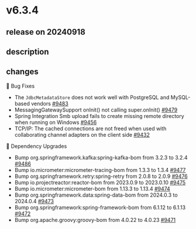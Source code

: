 # v6.3.4

## release on 20240918

## description

## changes

🐞 Bug Fixes

* The <code>JdbcMetadataStore</code> does not work well with PostgreSQL and MySQL-based vendors <a href="https://github.com/spring-projects/spring-integration/issues/9483" data-hovercard-type="issue" data-hovercard-url="/spring-projects/spring-integration/issues/9483/hovercard">#9483</a>
* MessagingGatewaySupport onInit() not calling super.onInit() <a href="https://github.com/spring-projects/spring-integration/issues/9479" data-hovercard-type="issue" data-hovercard-url="/spring-projects/spring-integration/issues/9479/hovercard">#9479</a>
* Spring Integration Smb upload fails to create missing remote directory when running on Windows <a href="https://github.com/spring-projects/spring-integration/issues/9456" data-hovercard-type="issue" data-hovercard-url="/spring-projects/spring-integration/issues/9456/hovercard">#9456</a>
* TCP/IP: The cached connections are not freed when used with collaborating channel adapters on the client side <a href="https://github.com/spring-projects/spring-integration/issues/9432" data-hovercard-type="issue" data-hovercard-url="/spring-projects/spring-integration/issues/9432/hovercard">#9432</a>

🔨 Dependency Upgrades

* Bump org.springframework.kafka:spring-kafka-bom from 3.2.3 to 3.2.4 <a href="https://github.com/spring-projects/spring-integration/pull/9486" data-hovercard-type="pull_request" data-hovercard-url="/spring-projects/spring-integration/pull/9486/hovercard">#9486</a>
* Bump io.micrometer:micrometer-tracing-bom from 1.3.3 to 1.3.4 <a href="https://github.com/spring-projects/spring-integration/pull/9477" data-hovercard-type="pull_request" data-hovercard-url="/spring-projects/spring-integration/pull/9477/hovercard">#9477</a>
* Bump org.springframework.retry:spring-retry from 2.0.8 to 2.0.9 <a href="https://github.com/spring-projects/spring-integration/pull/9476" data-hovercard-type="pull_request" data-hovercard-url="/spring-projects/spring-integration/pull/9476/hovercard">#9476</a>
* Bump io.projectreactor:reactor-bom from 2023.0.9 to 2023.0.10 <a href="https://github.com/spring-projects/spring-integration/pull/9475" data-hovercard-type="pull_request" data-hovercard-url="/spring-projects/spring-integration/pull/9475/hovercard">#9475</a>
* Bump io.micrometer:micrometer-bom from 1.13.3 to 1.13.4 <a href="https://github.com/spring-projects/spring-integration/pull/9474" data-hovercard-type="pull_request" data-hovercard-url="/spring-projects/spring-integration/pull/9474/hovercard">#9474</a>
* Bump org.springframework.data:spring-data-bom from 2024.0.3 to 2024.0.4 <a href="https://github.com/spring-projects/spring-integration/pull/9473" data-hovercard-type="pull_request" data-hovercard-url="/spring-projects/spring-integration/pull/9473/hovercard">#9473</a>
* Bump org.springframework:spring-framework-bom from 6.1.12 to 6.1.13 <a href="https://github.com/spring-projects/spring-integration/pull/9472" data-hovercard-type="pull_request" data-hovercard-url="/spring-projects/spring-integration/pull/9472/hovercard">#9472</a>
* Bump org.apache.groovy:groovy-bom from 4.0.22 to 4.0.23 <a href="https://github.com/spring-projects/spring-integration/pull/9471" data-hovercard-type="pull_request" data-hovercard-url="/spring-projects/spring-integration/pull/9471/hovercard">#9471</a>


